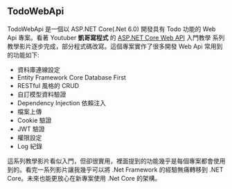 ## TodoWebApi

TodoWebApi 是一個以 ASP.NET Core(.Net 6.0) 開發具有 Todo 功能的 Web Api 專案。看著 Youtuber **凱哥寫程式** 的 [ASP.NET Core Web API](https://www.youtube.com/playlist?list=PLneJIGUTIItsqHp_8AbKWb7gyWDZ6pQyz) 入門教學 系列教學影片逐步完成，部分程式碼改寫。這個專案實作了很多開發 Web Api 常用到的功能如下:
- 資料庫連線設定
- Entity Framework Core Database First
- RESTful 風格的 CRUD
- 自訂模型資料驗證
- Dependency Injection 依賴注入
- 檔案上傳
- Cookie 驗證
- JWT 驗證
- 權限設定
- Log 紀錄

這系列教學影片看似入門，但卻很實用，裡面提到的功能幾乎是每個專案都會使用到的。看完一系列影片讓我幾乎可以將 .Net Framework 的經驗無痛轉移到 .NET Core。未來也能更放心在新專案使用 .Net Core 的架構。
